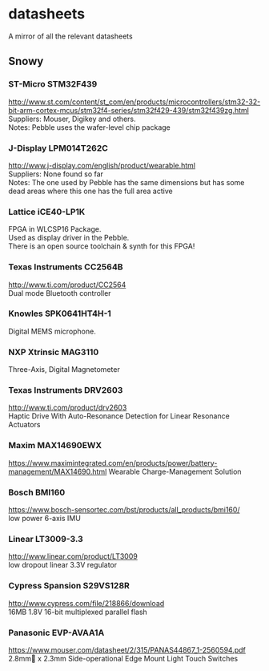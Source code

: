 # datasheets
A mirror of all the relevant datasheets

## Snowy

### ST-Micro STM32F439
http://www.st.com/content/st_com/en/products/microcontrollers/stm32-32-bit-arm-cortex-mcus/stm32f4-series/stm32f429-439/stm32f439zg.html  
Suppliers: Mouser, Digikey and others.  
Notes: Pebble uses the wafer-level chip package

### J-Display LPM014T262C
http://www.j-display.com/english/product/wearable.html  
Suppliers: None found so far  
Notes: The one used by Pebble has the same dimensions but has some dead areas where this one has the full area active

### Lattice iCE40-LP1K
FPGA in WLCSP16 Package.  
Used as display driver in the Pebble.  
There is an open source toolchain & synth for this FPGA!

### Texas Instruments CC2564B
http://www.ti.com/product/CC2564  
Dual mode Bluetooth controller

### Knowles SPK0641HT4H-1
Digital MEMS microphone.

### NXP Xtrinsic MAG3110
Three-Axis, Digital Magnetometer

### Texas Instruments DRV2603
http://www.ti.com/product/drv2603  
Haptic Drive With Auto-Resonance Detection for Linear Resonance Actuators

### Maxim MAX14690EWX
https://www.maximintegrated.com/en/products/power/battery-management/MAX14690.html
Wearable Charge-Management Solution  

### Bosch BMI160
https://www.bosch-sensortec.com/bst/products/all_products/bmi160/  
low power 6-axis IMU

### Linear LT3009-3.3
http://www.linear.com/product/LT3009  
low dropout linear 3.3V regulator

### Cypress Spansion S29VS128R
http://www.cypress.com/file/218866/download  
16MB 1.8V 16-bit multiplexed parallel flash

### Panasonic EVP-AVAA1A
https://www.mouser.com/datasheet/2/315/PANAS44867_1-2560594.pdf  
2.8mm x 2.3mm Side-operational Edge Mount Light Touch Switches
